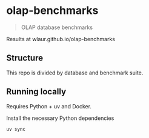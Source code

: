 # olap-benchmarks

> OLAP database benchmarks

Results at wlaur.github.io/olap-benchmarks

## Structure

This repo is divided by database and benchmark suite.

## Running locally

Requires Python + uv and Docker.

Install the necessary Python dependencies

```bash
uv sync
```
